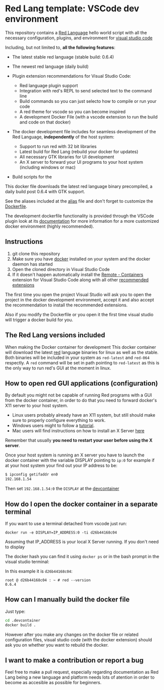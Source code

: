 # Red Lang template: VSCode dev environment

This repository contains a [Red Language](red-lang.org) hello world script with all the necessary configuration, plugins, and environment for [visual studio code](code.visualstudio.com)

Including, but not limited to,  **all the following features**:

* The latest stable red language (stable build: 0.6.4)
* The newest red language (daily build)
* Plugin extension recommendations for Visual Studio Code:
  * Red language plugin support
  * Integration with red's REPL to send selected text to the command line
  * Build commands so you can just selecto how to compile or run your code
  * A red theme for vscode so you can become inspired
  * A development Docker File (with a vscode extension to run the build and code on that docker)

* The docker development file includes for seamless development of the Red Language, **independently** of the host system:
  * Support to run red with 32 bit libraries
  * Latest build for Red Lang (rebuild your docker for updates)
  * All necessary GTK libraries for UI development
  * An X server to forward your UI programs to your host system (including windows or mac)
* Build scripts for the

This docker file downloads the latest red language binary precompiled, a daily build post 0.6.4 with GTK support.

See the aliases included at the [alias](.devcontainer/aliases.sh) file and don't forget to customize the [Dockerfile](.devcontainer/Dockerfile).

The development dockerfile functionality is provided through the VSCode plugin look at its [documentation](https://code.visualstudio.com/docs/remote/containers) for more information for a more customized docker environment (highly recommended).

## Instructions

1. git clone this repository
2. Make sure you have [docker](www.docker.com) installed on your system and the docker daemon has started
3. Open the cloned directory in Visual Studio Code
4. If it doesn't happen automatically install the [Remote - Containers](https://marketplace.visualstudio.com/items?itemName=ms-vscode-remote.remote-containers) extension for Visual Studio Code along with all other [recommended extensions](.vscode/extensions.json)

The first time you open the project Visual Studio will ask you to open the project in the docker development environment, accept it and also accept the recommendation to install the recommended extensions.

Also if you modify the Dockerfile or you open it the first time visual studio will trigger a docker build for you.


## The Red Lang versions included

When making the Docker container for development
This docker container will download the latest [red](red-lang.org) language binaries for linux as well as the stable. Both binaries will be included in your system as `red-latest` and `red-064` respectly. A `red` command will be set in path pointing to `red-latest` as this is the only way to run red's GUI at the moment in linux.

## How to open red GUI applications (configuration)

By default you might not be capable of running Red programs with a GUI from the docker container, in order to do that you need to forward docker's X11 server to your host system.

* Linux users probably already have an X11 system, but still should make sure to properly configure everything to work.
* Windows users might to follow a [tutorial](https://dev.to/darksmile92/run-gui-app-in-linux-docker-container-on-windows-host-4kde).
* Mac users will find instructions on how to install an X Server [here](https://cntnr.io/running-guis-with-docker-on-mac-os-x-a14df6a76efc)

Remember that usually **you need to restart your user before using the X server**.

Once your host system is running an X server you have to launch the docker
container with the variable DISPLAY pointing to `ip:0` for example if at your
host system your find out your IP address to be:

```bash
$ ipconfig getifaddr en0
192.168.1.54
```

Then set `192.168.1.54:0` the `DISPLAY` at the [devcontainer](.devcontainer/devcontainer.json)

## How do I open the docker container in a separate terminal

If you want to use a terminal detached from vscode just run:
```
docker run -e DISPLAY=IP_ADDRESS:0 -ti d26b44168c04
```
Assuming that IP_ADDRESS is your local X Server running. If you don't need to display

The docker hash you can find it using `docker ps` or in the bash prompt in the visual studio terminal:

In this example it is `d26b44168c04`:
```
root @ d26b44168c04 : ~ # red --version
0.6.4
```


## How can I manually build the docker file

Just type:

```bash
cd .devcontainer
docker build .
```

However after you make any changes on the docker file or related configuration files, visual studio code (with the docker extension) should ask you on whether you want to rebuild the docker.

## I want to make a contribution or report a bug

Feel free to make a pull request, especially regarding documentation as Red Lang being a new language and platform needs lots of atention in order to become as accesible as possible for beginners.